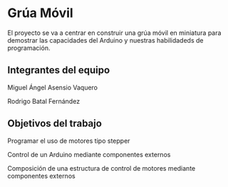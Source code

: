 # Grúa Móvil

El proyecto se va a centrar en construir una grúa móvil en miniatura para demostrar las capacidades del Arduino y nuestras habilidadeds de programación.

## Integrantes del equipo

Miguel Ángel Asensio Vaquero

Rodrigo Batal Fernández

## Objetivos del trabajo

Programar el uso de motores tipo stepper

Control de un Arduino mediante componentes externos

Composición de una estructura de control de motores mediante componentes externos
